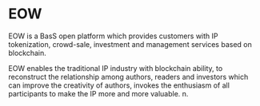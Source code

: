 # EOW
EOW is a BasS open platform which provides customers with IP tokenization, crowd-sale, investment and management services based on blockchain. 

EOW enables the traditional IP industry with blockchain ability, to reconstruct the relationship among authors, readers and investors which can improve the creativity of authors, invokes the enthusiasm of all participants to make the IP more and more valuable. n.
